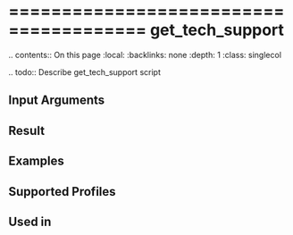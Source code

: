 

=======================================
get_tech_support
=======================================

.. contents:: On this page
    :local:
    :backlinks: none
    :depth: 1
    :class: singlecol

.. todo::
    Describe get_tech_support script

Input Arguments
---------------

Result
------

Examples
--------

Supported Profiles
------------------

Used in
-------
